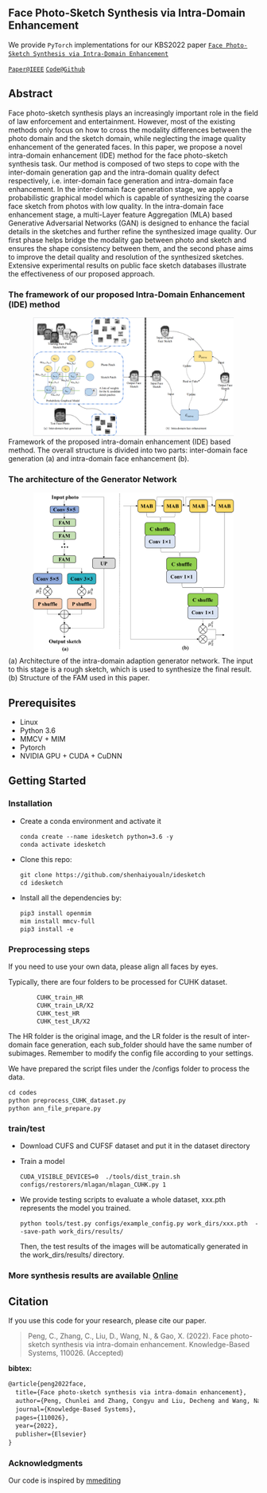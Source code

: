 ## Face Photo-Sketch Synthesis via Intra-Domain Enhancement

We provide `PyTorch` implementations for our KBS2022 paper [`Face Photo-Sketch Synthesis via Intra-Domain Enhancement`](https://www.sciencedirect.com/science/article/pii/S0950705122011194) 

[`Paper@IEEE`](https://www.sciencedirect.com/science/article/pii/S0950705122011194)   [`Code@Github`](https://github.com/shenhaiyoualn/idesketch)  


## Abstract

Face photo-sketch synthesis plays an increasingly important role in the field of law enforcement and entertainment. However, most of the existing methods only focus on how to cross the modality differences between the photo domain and the sketch domain, while neglecting the image quality enhancement of the generated faces. In this paper, we propose a novel intra-domain enhancement (IDE) method for the face photo-sketch synthesis task. Our method is composed of two steps to cope with the inter-domain generation gap and the intra-domain quality defect respectively, i.e. inter-domain face generation and intra-domain face enhancement. In the inter-domain face generation stage, we apply a probabilistic graphical model which is capable of synthesizing the coarse face sketch from photos with low quality. In the intra-domain face enhancement stage, a multi-Layer feature Aggregation (MLA) based Generative Adversarial Networks (GAN) is designed to enhance the facial details in the sketches and further refine the synthesized image quality. Our first phase helps bridge the modality gap between photo and sketch and ensures the shape consistency between them, and the second phase aims to improve the detail quality and resolution of the synthesized sketches. Extensive experimental results on public face sketch databases illustrate the effectiveness of our proposed approach.


### The framework of our proposed Intra-Domain  Enhancement (IDE) method
<div align="center">
	<img src="imgs/ide.PNG" width="80%" height="10%"/>
</div>
</a>
Framework of the proposed intra-domain enhancement (IDE) based method. The overall structure is divided into two parts: inter-domain face generation (a) and intra-domain face enhancement (b).

### The architecture of the Generator Network

<div align="center">
	<img src="imgs/generator.png" width="80%" height="20%"/>
</div>
</a>
(a) Architecture of the intra-domain adaption generator network. The input to this stage is a rough sketch, which is used to synthesize the final result. (b) Structure of the FAM used in this paper.


## Prerequisites

- Linux 
- Python 3.6
- MMCV + MIM
- Pytorch
- NVIDIA GPU + CUDA + CuDNN

## Getting Started

### Installation

* Create a conda environment and activate it
  ```
  conda create --name idesketch python=3.6 -y
  conda activate idesketch
  ```
  
* Clone this repo: 

  ```
  git clone https://github.com/shenhaiyoualn/idesketch
  cd idesketch
  ```
  
* Install all the dependencies by:

  ```
  pip3 install openmim
  mim install mmcv-full
  pip3 install -e
  ```


### Preprocessing steps

If you need to use your own data, please align all faces by eyes.

Typically, there are four folders to be processed for CUHK dataset.

            CUHK_train_HR
            CUHK_train_LR/X2
            CUHK_test_HR
            CUHK_test_LR/X2
	   
The HR folder is the original image, and the LR folder is the result of inter-domain face generation, each sub_folder should have the same number of subimages.
Remember to modify the config file according to your settings.

We have prepared the script files under the /configs folder to process the data.
  ```
  cd codes
  python preprocess_CUHK_dataset.py
  python ann_file_prepare.py
  ```
### train/test

* Download CUFS and CUFSF dataset and put it in the dataset directory

* Train a model

  ```
  CUDA_VISIBLE_DEVICES=0  ./tools/dist_train.sh configs/restorers/mlagan/mlagan_CUHK.py 1
  ```

* We provide testing scripts to evaluate a whole dataset, xxx.pth represents the model you trained.

  ```
  python tools/test.py configs/example_config.py work_dirs/xxx.pth  --save-path work_dirs/results/
  ```
  Then, the test results of the images will be automatically generated in the work_dirs/results/ directory.



### More synthesis results are available [Online](https://github.com/shenhaiyoualn/idesketch/tree/main/imgs/fine-sketch)

## Citation

 If you use this code for your research, please cite our paper. 

> Peng, C., Zhang, C., Liu, D., Wang, N., & Gao, X. (2022). Face photo-sketch synthesis via intra-domain enhancement. Knowledge-Based Systems, 110026. (Accepted)

**bibtex:**

```latex
@article{peng2022face,
  title={Face photo-sketch synthesis via intra-domain enhancement},
  author={Peng, Chunlei and Zhang, Congyu and Liu, Decheng and Wang, Nannan and Gao, Xinbo},
  journal={Knowledge-Based Systems},
  pages={110026},
  year={2022},
  publisher={Elsevier}
}
```



### Acknowledgments
Our code is inspired by [mmediting](https://github.com/open-mmlab/mmediting)





